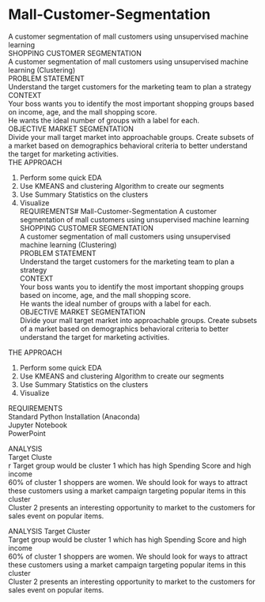 # Mall-Customer-Segmentation
A customer segmentation of mall customers using unsupervised machine learning<br /> 
SHOPPING CUSTOMER SEGMENTATION<br />
A customer segmentation of mall customers using unsupervised machine learning (Clustering)<br />
PROBLEM STATEMENT<br />
Understand the target customers for the marketing team to plan a strategy<br />
CONTEXT<br />
Your boss wants you to identify the most important shopping groups based on income, age, and the mall shopping score.<br />
He wants the ideal number of groups with a label for each.<br />
OBJECTIVE MARKET SEGMENTATION<br />
Divide your mall target market into approachable groups. Create subsets of a market based on demographics behavioral criteria to better understand the target for marketing activities.<br />
THE APPROACH<br />
1.	Perform some quick EDA<br />
2.	Use KMEANS and clustering Algorithm to create our segments<br />
3.	Use Summary Statistics on the clusters<br />
4.	Visualize<br />
REQUIREMENTS# Mall-Customer-Segmentation
A customer segmentation of mall customers using unsupervised machine learning<br /> 
SHOPPING CUSTOMER SEGMENTATION<br />
A customer segmentation of mall customers using unsupervised machine learning (Clustering)<br />
PROBLEM STATEMENT<br />
Understand the target customers for the marketing team to plan a strategy<br />
CONTEXT<br />
Your boss wants you to identify the most important shopping groups based on income, age, and the mall shopping score.<br />
He wants the ideal number of groups with a label for each.<br />
OBJECTIVE MARKET SEGMENTATION<br />
Divide your mall target market into approachable groups. Create subsets of a market based on demographics behavioral criteria to better understand the target for marketing activities.<br />

THE APPROACH<br />
1.	Perform some quick EDA<br />
2.	Use KMEANS and clustering Algorithm to create our segments<br />
3.	Use Summary Statistics on the clusters<br />
4.	Visualize<br />


REQUIREMENTS<br />
Standard Python Installation (Anaconda)<br />
Jupyter Notebook<br />
PowerPoint<br />

ANALYSIS<br />
Target Cluste<br />r
Target group would be cluster 1 which has high Spending Score and high income<br />
60% of cluster 1 shoppers are women. We should look for ways to attract these customers using a market campaign targeting popular items in this cluster<br />
Cluster 2 presents an interesting opportunity to market to the customers for sales event on popular items.<br />

ANALYSIS
Target Cluster<br />
Target group would be cluster 1 which has high Spending Score and high income<br />
60% of cluster 1 shoppers are women. We should look for ways to attract these customers using a market campaign targeting popular items in this cluster<br />
Cluster 2 presents an interesting opportunity to market to the customers for sales event on popular items.<br />



